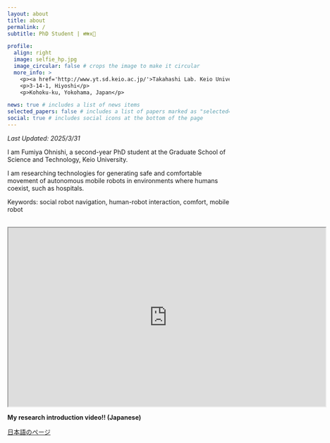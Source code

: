 ```yaml
---
layout: about
title: about
permalink: /
subtitle: PhD Student | 👪x🤖

profile:
  align: right
  image: selfie_hp.jpg
  image_circular: false # crops the image to make it circular
  more_info: >
    <p><a href='http://www.yt.sd.keio.ac.jp/'>Takahashi Lab. Keio University</a></p>
    <p>3-14-1, Hiyoshi</p>
    <p>Kohoku-ku, Yokohama, Japan</p>

news: true # includes a list of news items
selected_papers: false # includes a list of papers marked as "selected={true}"
social: true # includes social icons at the bottom of the page
---
```

*Last Updated: 2025/3/31*

I am Fumiya Ohnishi, a second-year PhD student at the Graduate School of Science and Technology, Keio University.

I am researching technologies for generating safe and comfortable movement of autonomous mobile robots in environments where humans coexist, such as hospitals.

Keywords: social robot navigation, human-robot interaction, comfort, mobile robot

<br/>

<div>
<iframe width="720" height="405" src="https://www.youtube.com/embed/-hURH_mYYmw"></iframe>
</div>

**My research introduction video!! (Japanese)**

<a href="ja" class="fancy-button">日本語のページ</a>

<br/>
